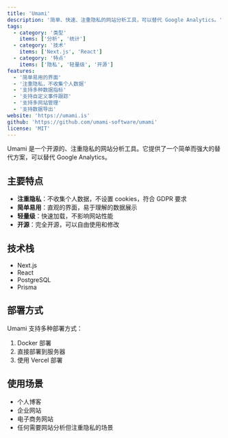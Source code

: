 ```yaml
---
title: 'Umami'
description: '简单、快速、注重隐私的网站分析工具，可以替代 Google Analytics。'
tags:
  - category: '类型'
    items: ['分析', '统计']
  - category: '技术'
    items: ['Next.js', 'React']
  - category: '特点'
    items: ['隐私', '轻量级', '开源']
features:
  - '简单易用的界面'
  - '注重隐私，不收集个人数据'
  - '支持多种数据指标'
  - '支持自定义事件跟踪'
  - '支持多网站管理'
  - '支持数据导出'
website: 'https://umami.is'
github: 'https://github.com/umami-software/umami'
license: 'MIT'
---
```


Umami 是一个开源的、注重隐私的网站分析工具。它提供了一个简单而强大的替代方案，可以替代 Google Analytics。

## 主要特点

- **注重隐私**：不收集个人数据，不设置 cookies，符合 GDPR 要求
- **简单易用**：直观的界面，易于理解的数据展示
- **轻量级**：快速加载，不影响网站性能
- **开源**：完全开源，可以自由使用和修改

## 技术栈

- Next.js
- React
- PostgreSQL
- Prisma

## 部署方式

Umami 支持多种部署方式：

1. Docker 部署
2. 直接部署到服务器
3. 使用 Vercel 部署

## 使用场景

- 个人博客
- 企业网站
- 电子商务网站
- 任何需要网站分析但注重隐私的场景 